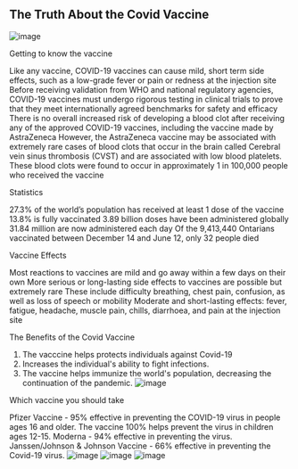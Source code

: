 ## The Truth About the Covid Vaccine
![image](https://user-images.githubusercontent.com/78560159/128272274-d06e3f63-2eac-47d3-b6cc-a24160a18357.png)


Getting to know the vaccine

Like any vaccine, COVID-19 vaccines can cause mild, short term side effects, such as a low-grade fever or pain or redness at the injection site 
Before receiving validation from WHO and national regulatory agencies, COVID-19 vaccines must undergo rigorous testing in clinical trials to prove that they meet internationally agreed benchmarks for safety and efficacy
There is no overall increased risk of developing a blood clot after receiving any of the approved COVID-19 vaccines, including the vaccine made by AstraZeneca
However, the AstraZeneca vaccine may be associated with extremely rare cases of blood clots that occur in the brain called Cerebral vein sinus thrombosis (CVST) and are associated with low blood platelets. These blood clots were found to occur in approximately 1 in 100,000 people who received the vaccine

Statistics 

27.3% of the world’s population has received at least 1 dose of the vaccine
13.8% is fully vaccinated
3.89 billion doses have been administered globally 
31.84 million are now administered each day
Of the 9,413,440 Ontarians vaccinated between December 14 and June 12, only 32 people died  

Vaccine Effects

Most reactions to vaccines are mild and go away within a few days on their own
More serious or long-lasting side effects to vaccines are possible but extremely rare 
These include difficulty breathing, chest pain, confusion, as well as loss of speech or mobility
Moderate and short-lasting effects: fever, fatigue, headache, muscle pain, chills, diarrhoea, and pain at the injection site

The Benefits of the Covid Vaccine

1. The vacccine helps protects individuals against Covid-19
2. Increases the individual's ability to fight infections.
3. The vaccine helps immunize the world's population, decreasing the continuation of the pandemic. 
![image](https://user-images.githubusercontent.com/78560159/128272560-3ba085a3-137d-4e47-aee5-dec8fd6b4a37.png)

Which vaccine you should take

Pfizer Vaccine - 95% effective in preventing the COVID-19 virus in people ages 16 and older. The vaccine 100% helps prevent the virus in children ages 12-15.
Moderna - 94% effective in preventing the virus.
Janssen/Johnson & Johnson Vaccine - 66% effective in preventing the Covid-19 virus.
![image](https://user-images.githubusercontent.com/78560159/128272435-a3e344f0-3789-4218-8ceb-0a166281bd81.png)    ![image](https://user-images.githubusercontent.com/78560159/128272478-06b9340b-afc3-4a64-856a-f653f950a856.png)   ![image](https://user-images.githubusercontent.com/78560159/128272514-028f3ec5-6f0e-4e58-a99f-fd15803b94c3.png)




